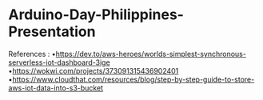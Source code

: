 # Arduino-Day-Philippines-Presentation

References : 
•https://dev.to/aws-heroes/worlds-simplest-synchronous-serverless-iot-dashboard-3ige
•https://wokwi.com/projects/373091315436902401
•https://www.cloudthat.com/resources/blog/step-by-step-guide-to-store-aws-iot-data-into-s3-bucket
